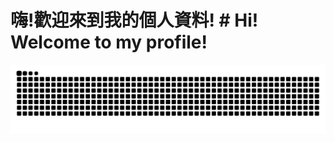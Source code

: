 # 嗨!歡迎來到我的個人資料! # Hi! Welcome to my profile!

<picture>
  <source media="(prefers-color-scheme: dark)" srcset="https://raw.githubusercontent.com/zackzheng1121/zackzheng1121/output/github-contribution-grid-snake-dark.svg">
  <source media="(prefers-color-scheme: light)" srcset="https://raw.githubusercontent.com/zackzheng1121/zackzheng1121/output/github-contribution-grid-snake.svg">
  <img alt="github contribution grid snake animation" src="https://raw.githubusercontent.com/zackzheng1121/zackzheng1121/output/github-contribution-grid-snake.svg">
</picture>
